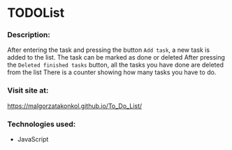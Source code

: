 # TODOList

### Description:
After entering the task and pressing the button `Add task`, a new task is added to the list.
The task can be marked as done or deleted
After pressing the `Deleted finished tasks` button, all the tasks you have done are deleted from the list
There is a counter showing how many tasks you have to do.

### Visit site at:
https://malgorzatakonkol.github.io/To_Do_List/

### Technologies used:
* JavaScript